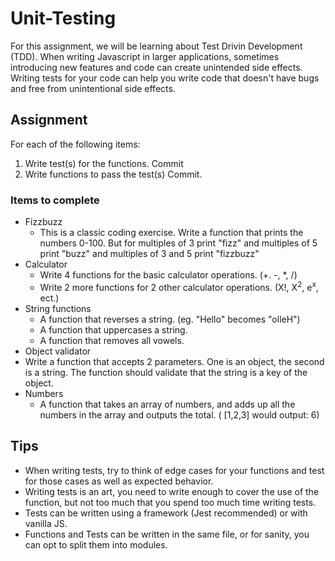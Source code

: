 # Unit-Testing

For this assignment, we will be learning about Test Drivin Development (TDD). When writing Javascript in larger applications, sometimes introducing new features and code can create unintended side effects. Writing tests for your code can help you write code that doesn't have bugs and free from unintentional side effects.

## Assignment
For each of the following items:
1. Write test(s) for the functions. Commit
2. Write functions to pass the test(s) Commit.

### Items to complete
- Fizzbuzz
  - This is a classic coding exercise. Write a function that prints the numbers 0-100. But for multiples of 3 print "fizz" and multiples of 5 print "buzz" and multiples of 3 and 5 print "fizzbuzz"
- Calculator
  - Write 4 functions for the basic calculator operations. (+. -, *, /)
  - Write 2 more functions for 2 other calculator operations. (X!, X<sup>2</sup>, e<sup>x</sup>, ect.)
- String functions
  - A function that reverses a string. (eg. "Hello" becomes "olleH")
  - A function that uppercases a string.
  - A function that removes all vowels.
- Object validator
 - Write a function that accepts 2 parameters. One is an object, the second is a string. The function should validate that the string is a key of the object.
- Numbers
  - A function that takes an array of numbers, and adds up all the numbers in the array and outputs the total. ( [1,2,3] would output: 6)
 
 
 ## Tips
 - When writing tests, try to think of edge cases for your functions and test for those cases as well as expected behavior.
 - Writing tests is an art, you need to write enough to cover the use of the function, but not too much that you spend too much time writing tests.
 - Tests can be written using a framework (Jest recommended) or with vanilla JS.
- Functions and Tests can be written in the same file, or for sanity, you can opt to split them into modules.

